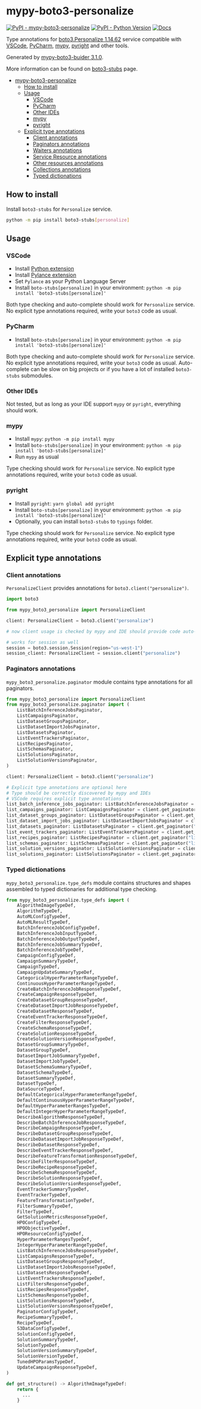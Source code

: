 # mypy-boto3-personalize

[![PyPI - mypy-boto3-personalize](https://img.shields.io/pypi/v/mypy-boto3-personalize.svg?color=blue)](https://pypi.org/project/mypy-boto3-personalize)
[![PyPI - Python Version](https://img.shields.io/pypi/pyversions/mypy-boto3-personalize.svg?color=blue)](https://pypi.org/project/mypy-boto3-personalize)
[![Docs](https://img.shields.io/readthedocs/mypy-boto3-builder.svg?color=blue)](https://mypy-boto3-builder.readthedocs.io/)

Type annotations for
[boto3.Personalize 1.14.62](https://boto3.amazonaws.com/v1/documentation/api/1.14.62/reference/services/personalize.html#Personalize) service
compatible with
[VSCode](https://code.visualstudio.com/),
[PyCharm](https://www.jetbrains.com/pycharm/),
[mypy](https://github.com/python/mypy),
[pyright](https://github.com/microsoft/pyright)
and other tools.

Generated by [mypy-boto3-buider 3.1.0](https://github.com/vemel/mypy_boto3_builder).

More information can be found on [boto3-stubs](https://pypi.org/project/boto3-stubs/) page.

- [mypy-boto3-personalize](#mypy-boto3-personalize)
  - [How to install](#how-to-install)
  - [Usage](#usage)
    - [VSCode](#vscode)
    - [PyCharm](#pycharm)
    - [Other IDEs](#other-ides)
    - [mypy](#mypy)
    - [pyright](#pyright)
  - [Explicit type annotations](#explicit-type-annotations)
    - [Client annotations](#client-annotations)
    - [Paginators annotations](#paginators-annotations)
    - [Waiters annotations](#waiters-annotations)
    - [Service Resource annotations](#service-resource-annotations)
    - [Other resources annotations](#other-resources-annotations)
    - [Collections annotations](#collections-annotations)
    - [Typed dictionations](#typed-dictionations)

## How to install

Install `boto3-stubs` for `Personalize` service.

```bash
python -m pip install boto3-stubs[personalize]
```

## Usage

### VSCode

- Install [Python extension](https://marketplace.visualstudio.com/items?itemName=ms-python.python)
- Install [Pylance extension](https://marketplace.visualstudio.com/items?itemName=ms-python.vscode-pylance)
- Set `Pylance` as your Python Language Server
- Install `boto-stubs[personalize]` in your environment: `python -m pip install 'boto3-stubs[personalize]'`

Both type checking and auto-complete should work for `Personalize` service.
No explicit type annotations required, write your `boto3` code as usual.

### PyCharm

- Install `boto-stubs[personalize]` in your environment: `python -m pip install 'boto3-stubs[personalize]'`

Both type checking and auto-complete should work for `Personalize` service.
No explicit type annotations required, write your `boto3` code as usual.
Auto-complete can be slow on big projects or if you have a lot of installed `boto3-stubs` submodules.

### Other IDEs

Not tested, but as long as your IDE support `mypy` or `pyright`, everything should work.

### mypy

- Install `mypy`: `python -m pip install mypy`
- Install `boto-stubs[personalize]` in your environment: `python -m pip install 'boto3-stubs[personalize]'`
- Run `mypy` as usual

Type checking should work for `Personalize` service.
No explicit type annotations required, write your `boto3` code as usual.

### pyright

- Install `pyright`: `yarn global add pyright`
- Install `boto-stubs[personalize]` in your environment: `python -m pip install 'boto3-stubs[personalize]'`
- Optionally, you can install `boto3-stubs` to `typings` folder.

Type checking should work for `Personalize` service.
No explicit type annotations required, write your `boto3` code as usual.

## Explicit type annotations

### Client annotations

`PersonalizeClient` provides annotations for `boto3.client("personalize")`.

```python
import boto3

from mypy_boto3_personalize import PersonalizeClient

client: PersonalizeClient = boto3.client("personalize")

# now client usage is checked by mypy and IDE should provide code auto-complete

# works for session as well
session = boto3.session.Session(region="us-west-1")
session_client: PersonalizeClient = session.client("personalize")
```

### Paginators annotations

`mypy_boto3_personalize.paginator` module contains type annotations for all paginators.

```python
from mypy_boto3_personalize import PersonalizeClient
from mypy_boto3_personalize.paginator import (
    ListBatchInferenceJobsPaginator,
    ListCampaignsPaginator,
    ListDatasetGroupsPaginator,
    ListDatasetImportJobsPaginator,
    ListDatasetsPaginator,
    ListEventTrackersPaginator,
    ListRecipesPaginator,
    ListSchemasPaginator,
    ListSolutionsPaginator,
    ListSolutionVersionsPaginator,
)

client: PersonalizeClient = boto3.client("personalize")

# Explicit type annotations are optional here
# Type should be correctly discovered by mypy and IDEs
# VSCode requires explicit type annotations
list_batch_inference_jobs_paginator: ListBatchInferenceJobsPaginator = client.get_paginator("list_batch_inference_jobs")
list_campaigns_paginator: ListCampaignsPaginator = client.get_paginator("list_campaigns")
list_dataset_groups_paginator: ListDatasetGroupsPaginator = client.get_paginator("list_dataset_groups")
list_dataset_import_jobs_paginator: ListDatasetImportJobsPaginator = client.get_paginator("list_dataset_import_jobs")
list_datasets_paginator: ListDatasetsPaginator = client.get_paginator("list_datasets")
list_event_trackers_paginator: ListEventTrackersPaginator = client.get_paginator("list_event_trackers")
list_recipes_paginator: ListRecipesPaginator = client.get_paginator("list_recipes")
list_schemas_paginator: ListSchemasPaginator = client.get_paginator("list_schemas")
list_solution_versions_paginator: ListSolutionVersionsPaginator = client.get_paginator("list_solution_versions")
list_solutions_paginator: ListSolutionsPaginator = client.get_paginator("list_solutions")
```







### Typed dictionations

`mypy_boto3_personalize.type_defs` module contains structures and shapes assembled
to typed dictionaries for additional type checking.

```python
from mypy_boto3_personalize.type_defs import (
    AlgorithmImageTypeDef,
    AlgorithmTypeDef,
    AutoMLConfigTypeDef,
    AutoMLResultTypeDef,
    BatchInferenceJobConfigTypeDef,
    BatchInferenceJobInputTypeDef,
    BatchInferenceJobOutputTypeDef,
    BatchInferenceJobSummaryTypeDef,
    BatchInferenceJobTypeDef,
    CampaignConfigTypeDef,
    CampaignSummaryTypeDef,
    CampaignTypeDef,
    CampaignUpdateSummaryTypeDef,
    CategoricalHyperParameterRangeTypeDef,
    ContinuousHyperParameterRangeTypeDef,
    CreateBatchInferenceJobResponseTypeDef,
    CreateCampaignResponseTypeDef,
    CreateDatasetGroupResponseTypeDef,
    CreateDatasetImportJobResponseTypeDef,
    CreateDatasetResponseTypeDef,
    CreateEventTrackerResponseTypeDef,
    CreateFilterResponseTypeDef,
    CreateSchemaResponseTypeDef,
    CreateSolutionResponseTypeDef,
    CreateSolutionVersionResponseTypeDef,
    DatasetGroupSummaryTypeDef,
    DatasetGroupTypeDef,
    DatasetImportJobSummaryTypeDef,
    DatasetImportJobTypeDef,
    DatasetSchemaSummaryTypeDef,
    DatasetSchemaTypeDef,
    DatasetSummaryTypeDef,
    DatasetTypeDef,
    DataSourceTypeDef,
    DefaultCategoricalHyperParameterRangeTypeDef,
    DefaultContinuousHyperParameterRangeTypeDef,
    DefaultHyperParameterRangesTypeDef,
    DefaultIntegerHyperParameterRangeTypeDef,
    DescribeAlgorithmResponseTypeDef,
    DescribeBatchInferenceJobResponseTypeDef,
    DescribeCampaignResponseTypeDef,
    DescribeDatasetGroupResponseTypeDef,
    DescribeDatasetImportJobResponseTypeDef,
    DescribeDatasetResponseTypeDef,
    DescribeEventTrackerResponseTypeDef,
    DescribeFeatureTransformationResponseTypeDef,
    DescribeFilterResponseTypeDef,
    DescribeRecipeResponseTypeDef,
    DescribeSchemaResponseTypeDef,
    DescribeSolutionResponseTypeDef,
    DescribeSolutionVersionResponseTypeDef,
    EventTrackerSummaryTypeDef,
    EventTrackerTypeDef,
    FeatureTransformationTypeDef,
    FilterSummaryTypeDef,
    FilterTypeDef,
    GetSolutionMetricsResponseTypeDef,
    HPOConfigTypeDef,
    HPOObjectiveTypeDef,
    HPOResourceConfigTypeDef,
    HyperParameterRangesTypeDef,
    IntegerHyperParameterRangeTypeDef,
    ListBatchInferenceJobsResponseTypeDef,
    ListCampaignsResponseTypeDef,
    ListDatasetGroupsResponseTypeDef,
    ListDatasetImportJobsResponseTypeDef,
    ListDatasetsResponseTypeDef,
    ListEventTrackersResponseTypeDef,
    ListFiltersResponseTypeDef,
    ListRecipesResponseTypeDef,
    ListSchemasResponseTypeDef,
    ListSolutionsResponseTypeDef,
    ListSolutionVersionsResponseTypeDef,
    PaginatorConfigTypeDef,
    RecipeSummaryTypeDef,
    RecipeTypeDef,
    S3DataConfigTypeDef,
    SolutionConfigTypeDef,
    SolutionSummaryTypeDef,
    SolutionTypeDef,
    SolutionVersionSummaryTypeDef,
    SolutionVersionTypeDef,
    TunedHPOParamsTypeDef,
    UpdateCampaignResponseTypeDef,
)

def get_structure() -> AlgorithmImageTypeDef:
    return {
      ...
    }
```
